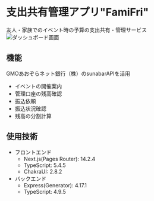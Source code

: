 # 支出共有管理アプリ"FamiFri" 
友人・家族でのイベント時の予算の支出共有・管理サービス 
![ダッシュボード画面](https://github.com/user-attachments/assets/5cd5d250-19f7-497a-9953-304e406fefa9)

## 機能
GMOあおぞらネット銀行（株）のsunabarAPIを活用  

- イベントの開催案内
- 管理口座の残高確認
- 振込依頼
- 振込状況確認
- 残高の分割計算


## 使用技術
- フロントエンド
  - Next.js(Pages Router): 14.2.4
  - TypeScript: 5.4.5
  - ChakraUI: 2.8.2
- バックエンド
  - Express(Generator): 4.17.1
  - TypeScript: 4.9.5

